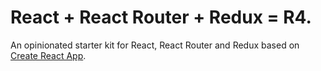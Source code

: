# React + React Router + Redux = R4.
An opinionated starter kit for React, React Router and Redux based on [Create React App](https://github.com/facebook/create-react-app).
